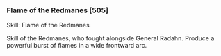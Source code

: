 ### Flame of the Redmanes [505]

Skill: Flame of the Redmanes

Skill of the Redmanes, who fought alongside General Radahn. Produce a powerful burst of flames in a wide frontward arc.